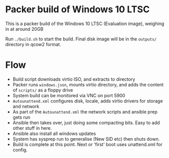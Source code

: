 Packer build of Windows 10 LTSC
==

This is a packer build of the Windows 10 LTSC (Evaluation image), weighing in at around 20GB

Run `./build.sh` to start the build. Final disk image will be in the `outputs/` directory in qcow2 format.


Flow
==
- Build script downloads virtio ISO, and extracts to directory
- Packer runs `windows.json`, mounts virtio directory, and adds the content of `scripts/` as a floppy drive
- System build can be monitored via VNC on port 5900
- `Autounattend.xml` configures disk, locale, adds virtio drivers for storage and network
- As part of the `Autounattend.xml` the network scripts and ansible prep gets run
- Ansible then takes over, just doing some compacting bits. Easy to add other stuff in here.
- Ansible also install all windows updates
- System has sysprep run to generalise (New SID etc) then shuts down.
- Build is complete at this point. Next or 'first' boot uses unattend.xml for config.

